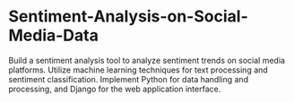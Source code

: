# Sentiment-Analysis-on-Social-Media-Data
Build a sentiment analysis tool to analyze sentiment trends on social media platforms. Utilize machine learning techniques for text processing and sentiment classification. Implement Python for data handling and processing, and Django for the web application interface.
